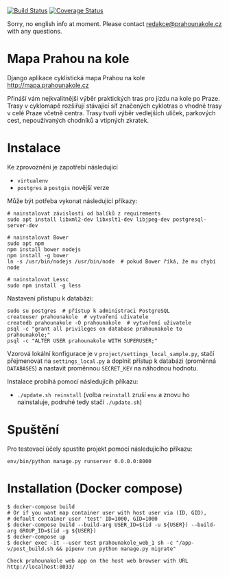 [![Build Status](https://travis-ci.org/auto-mat/prahounakole.svg?branch=master)](https://travis-ci.org/auto-mat/prahounakole)
[![Coverage Status](https://coveralls.io/repos/github/auto-mat/prahounakole/badge.svg?branch=master)](https://coveralls.io/github/auto-mat/prahounakole?branch=master)

Sorry, no english info at moment. Please contact redakce@prahounakole.cz with any questions.

Mapa Prahou na kole
============

Django aplikace cyklistická mapa Prahou na kole http://mapa.prahounakole.cz

Přináší vám nejkvalitnější výběr praktických tras pro jízdu na kole po Praze. Trasy v cyklomapě rozšiřují stávající síť značených cyklotras o vhodné trasy v celé Praze včetně centra. Trasy tvoří výběr vedlejších uliček, parkových cest, nepoužívaných chodníků a vtipných zkratek.

Instalace
============

Ke zprovoznění je zapotřebí následující

* `virtualenv`
* `postgres` a `postgis` novější verze

Může být potřeba vykonat následující příkazy:
```
# nainstalovat závislosti od balíků z requirements
sudo apt install libxml2-dev libxslt1-dev libjpeg-dev postgresql-server-dev

# nainstalovat Bower
sudo apt npm
npm install bower nodejs
npm install -g bower
ln -s /usr/bin/nodejs /usr/bin/node  # pokud Bower říká, že mu chybí node

# nainstalovat Lessc
sudo npm install -g less
```

Nastavení přistupu k databázi:
```
sudo su postgres  # přístup k administraci PostgreSQL
createuser prahounakole  # vytvoření uživatele
createdb prahounakole -O prahounakole  # vytvoření uživatele
psql -c "grant all privileges on database prahounakole to prahounakole;"
psql -c "ALTER USER prahounakole WITH SUPERUSER;"
```

Vzorová lokální konfigurace je v `project/settings_local_sample.py`, stačí přejmenovat na `settings_local.py` a doplnit přístup k databázi (proměnná `DATABASES`) a nastavit proměnnou `SECRET_KEY` na náhodnou hodnotu.

Instalace probíhá pomocí následujícíh příkazu:

* `./update.sh reinstall` (volba `reinstall` zruší `env` a znovu ho nainstaluje, podruhé tedy stačí `./update.sh`)

Spuštění
============

Pro testovací účely spustíte projekt pomocí následujícího příkazu:
```
env/bin/python manage.py runserver 0.0.0.0:8000
```

Installation (Docker compose)
==========================

    $ docker-compose build
    # Or if you want map container user with host user via (ID, GID),
    # default container user 'test' ID=1000, GID=1000
    $ docker-compose build --build-arg USER_ID=$(id -u ${USER}) --build-arg GROUP_ID=$(id -g ${USER})
    $ docker-compose up
    $ docker exec -it --user test prahounakole_web_1 sh -c "/app-v/post_build.sh && pipenv run python manage.py migrate"

    Check prahounakole web app on the host web browser with URL http://localhost:8033/
